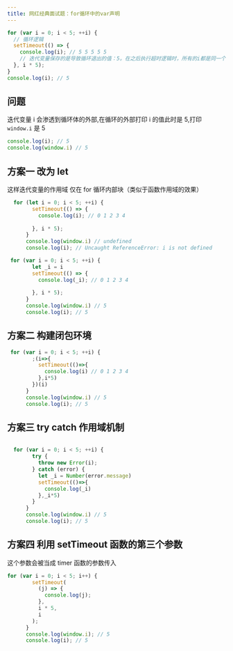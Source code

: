 ```yaml
---
title: 网红经典面试题：for循环中的var声明
---
```




```js
for (var i = 0; i < 5; ++i) {
  // 循环逻辑
  setTimeout(() => {
    console.log(i); // 5 5 5 5 5
    // 迭代变量保存的是导致循环退出的值：5。在之后执行超时逻辑时，所有的i都是同一个变量，因而输出的都是同一个5
  }, i * 5);
}
console.log(i); // 5
```

## 问题

迭代变量 i 会渗透到循环体的外部,在循环的外部打印 i 的值此时是 5,打印`window.i` 是 5

```js
console.log(i); // 5
console.log(window.i) // 5
```

## 方案一 改为 let

这样迭代变量的作用域 仅在 for 循环内部块（类似于函数作用域的效果）

```js
  for (let i = 0; i < 5; ++i) {
        setTimeout(() => {
          console.log(i); // 0 1 2 3 4
         
        }, i * 5);
      }
      console.log(window.i) // undefined
      console.log(i); // Uncaught ReferenceError: i is not defined
```

```js
 for (var i = 0; i < 5; ++i) {
        let _i = i
        setTimeout(() => {
          console.log(_i); // 0 1 2 3 4
         
        }, i * 5);
      }
      console.log(window.i) // 5
      console.log(i); // 5
```
## 方案二 构建闭包环境

```js
 for (var i = 0; i < 5; ++i) {
        ;(i=>{
          setTimeout(()=>{
            console.log(i) // 0 1 2 3 4
          },i*5)
        })(i)
      }
      console.log(window.i) // 5
      console.log(i); // 5
```

## 方案三 try catch 作用域机制

```js

  for (var i = 0; i < 5; ++i) {
        try {
          throw new Error(i);
        } catch (error) {
          let _i = Number(error.message)
          setTimeout(()=>{
            console.log(_i)
          },_i*5)
        }
      }
      console.log(window.i) // 5
      console.log(i); // 5
```

## 方案四 利用 setTimeout 函数的第三个参数

这个参数会被当成 timer 函数的参数传入

```js
for (var i = 0; i < 5; i++) {
        setTimeout(
          (j) => {
            console.log(j);
          },
          i * 5,
          i
        );
      }
      console.log(window.i); // 5
      console.log(i); // 5
```